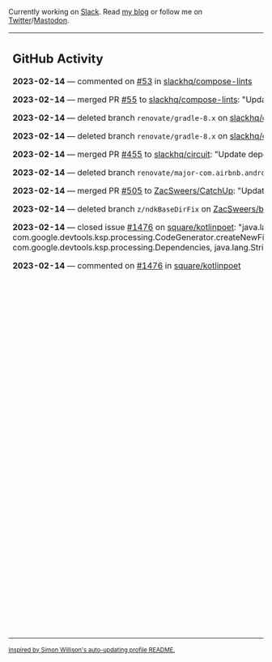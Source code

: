Currently working on [Slack](https://slack.com/). Read [my blog](https://zacsweers.dev/) or follow me on [Twitter](https://twitter.com/ZacSweers)/[Mastodon](https://hachyderm.io/@ZacSweers).

<table><tr><td valign="top" width="60%">

## GitHub Activity
<!-- githubActivity starts -->
**2023-02-14** — commented on [#53](https://github.com/slackhq/compose-lints/pull/53#issuecomment-1430252926) in [slackhq/compose-lints](https://github.com/slackhq/compose-lints)

**2023-02-14** — merged PR [#55](https://github.com/slackhq/compose-lints/pull/55) to [slackhq/compose-lints](https://github.com/slackhq/compose-lints): "Update dependency gradle to v8"

**2023-02-14** — deleted branch `renovate/gradle-8.x` on [slackhq/compose-lints](https://github.com/slackhq/compose-lints)

**2023-02-14** — deleted branch `renovate/gradle-8.x` on [slackhq/circuit](https://github.com/slackhq/circuit)

**2023-02-14** — merged PR [#455](https://github.com/slackhq/circuit/pull/455) to [slackhq/circuit](https://github.com/slackhq/circuit): "Update dependency gradle to v8"

**2023-02-14** — deleted branch `renovate/major-com.airbnb.android` on [ZacSweers/CatchUp](https://github.com/ZacSweers/CatchUp)

**2023-02-14** — merged PR [#505](https://github.com/ZacSweers/CatchUp/pull/505) to [ZacSweers/CatchUp](https://github.com/ZacSweers/CatchUp): "Update dependency com.airbnb.android:lottie to v6"

**2023-02-14** — deleted branch `z/ndkBaseDirFix` on [ZacSweers/bugsnag-android-gradle-plugin](https://github.com/ZacSweers/bugsnag-android-gradle-plugin)

**2023-02-14** — closed issue [#1476](https://github.com/square/kotlinpoet/issues/1476) on [square/kotlinpoet](https://github.com/square/kotlinpoet): "java.lang.NoSuchMethodError: 'java.io.OutputStream com.google.devtools.ksp.processing.CodeGenerator.createNewFile$default(com.google.devtools.ksp.processing.CodeGenerator, com.google.devtools.ksp.processing.Dependencies, java.lang.String, java.lang.String, java.lang.String, int, java.lang.Object)'"

**2023-02-14** — commented on [#1476](https://github.com/square/kotlinpoet/issues/1476#issuecomment-1429222722) in [square/kotlinpoet](https://github.com/square/kotlinpoet)
<!-- githubActivity ends -->
</td><td valign="top" width="40%">

## On My Blog
<!-- blog starts -->
**2023-01-10** — [Keeping Android and Kotlin Healthy in a Post-Twitter World](https://www.zacsweers.dev/keeping-android-healthy/)

**2022-12-19** — [Improving Your Gradle Workflow by Not Auto-reloading Build Files](https://www.zacsweers.dev/improving-your-workflow-by-not-auto-reloading-build-files/)

**2022-11-30** — [Android Studio's "I'm Feeling Lucky" Button](https://www.zacsweers.dev/android-studios-im-feeling-lucky-button/)

**2022-11-22** — [Network Calls in Lint: Best Practices](https://www.zacsweers.dev/network-calls-in-lint-best-practices/)

**2022-10-17** — [Is ViewPump A Security Risk?](https://www.zacsweers.dev/is-viewpump-a-security-risk/)

**2022-05-23** — [You Are Not Blocked](https://www.zacsweers.dev/you-are-not-blocked/)

**2021-07-23** — [Optimizing Your Kotlin Build](https://www.zacsweers.dev/optimizing-your-kotlin-build/)

**2021-06-14** — [How I Work](https://www.zacsweers.dev/how-i-work/)

**2021-02-02** — [Disposables Can Cause Memory Leaks](https://www.zacsweers.dev/disposables-can-cause-memory-leaks/)

**2021-01-29** — [Kapt's Hidden Test Costs](https://www.zacsweers.dev/kapts-hidden-test-costs/)
<!-- blog ends -->
_More on [zacsweers.dev](https://zacsweers.dev/)_
</td></tr></table>

<sub><a href="https://simonwillison.net/2020/Jul/10/self-updating-profile-readme/">Inspired by Simon Willison's auto-updating profile README.</a></sub>